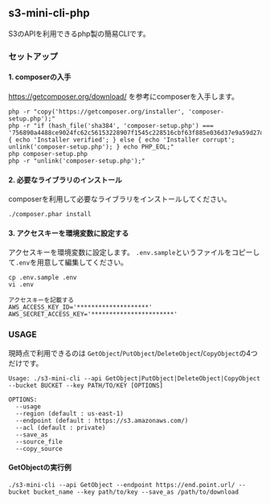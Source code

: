 ## s3-mini-cli-php

S3のAPIを利用できるphp製の簡易CLIです。

### セットアップ

#### 1. composerの入手

https://getcomposer.org/download/ を参考にcomposerを入手します。
```
php -r "copy('https://getcomposer.org/installer', 'composer-setup.php');"
php -r "if (hash_file('sha384', 'composer-setup.php') === '756890a4488ce9024fc62c56153228907f1545c228516cbf63f885e036d37e9a59d27d63f46af1d4d07ee0f76181c7d3') { echo 'Installer verified'; } else { echo 'Installer corrupt'; unlink('composer-setup.php'); } echo PHP_EOL;"
php composer-setup.php
php -r "unlink('composer-setup.php');"
```

#### 2. 必要なライブラリのインストール

composerを利用して必要なライブラリをインストールしてください。
```
./composer.phar install
```

#### 3. アクセスキーを環境変数に設定する

アクセスキーを環境変数に設定します。
`.env.sample`というファイルをコピーして`.env`を用意して編集してください。
```
cp .env.sample .env
vi .env

アクセスキーを記載する
AWS_ACCESS_KEY_ID='********************'
AWS_SECRET_ACCESS_KEY='***********************'
```

### USAGE

現時点で利用できるのは `GetObject`/`PutObject`/`DeleteObject`/`CopyObject`の4つだけです。

```
Usage: ./s3-mini-cli --api GetObject|PutObject|DeleteObject|CopyObject --bucket BUCKET --key PATH/TO/KEY [OPTIONS]

OPTIONS:
  --usage
  --region (default : us-east-1)
  --endpoint (default : https://s3.amazonaws.com/)
  --acl (default : private)
  --save_as
  --source_file
  --copy_source
```

#### GetObjectの実行例

```
./s3-mini-cli --api GetObject --endpoint https://end.point.url/ --bucket bucket_name --key path/to/key --save_as /path/to/download
```
